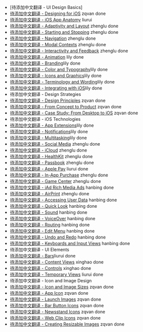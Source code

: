 - [待添加中文翻译 - UI Design Basics]
 - [待添加中文翻译 - Designing for iOS](designing-for-ios.md) zqvan done
 - [待添加中文翻译 - iOS App Anatomy](ios-app-anatomy.md) liurui
 - [待添加中文翻译 - Adaptivity and Layout](adaptivity-and-layout.md) zhenglu done
 - [待添加中文翻译 - Starting and Stopping](starting-and-stopping.md) zhenglu done
 - [待添加中文翻译 - Navigation](navigation.md) zhenglu done
 - [待添加中文翻译 - Modal Contexts](modal-contexts.md) zhenglu done
 - [待添加中文翻译 - Interactivity and Feedback](interactivity-and-feedback.md) zhenglu done
 - [待添加中文翻译 - Animation](animation.md) lily done
 - [待添加中文翻译 - Branding](branding.md)lily done
 - [待添加中文翻译 - Color and Typography](color-and-typography.md)lily done
 - [待添加中文翻译 - Icons and Graphics](icons-and-graphics.md)lily done
 - [待添加中文翻译 - Terminology and Wording](terminology-and-wording.md)lily done
 - [待添加中文翻译 - Integrating with iOS](integrating-with-ios.md)lily done
- 待添加中文翻译 - Design Strategies
 - [待添加中文翻译 - Design Principles](design-principles.md) zqvan done
 - [待添加中文翻译 - From Concept to Product](from-concept-to-product.md) zqvan done
 - [待添加中文翻译 - Case Study: From Desktop to iOS](from-desktop-to-ios.md) zqvan done
- 待添加中文翻译 - iOS Technologies
 - [待添加中文翻译 - App Extensions](extensions.md)lily done
 - [待添加中文翻译 - Notifications](notifications.md)lily done
 - [待添加中文翻译 - Multitasking](multitasking.md)lily done
 - [待添加中文翻译 - Social Media](social-media.md) zhenglu done
 - [待添加中文翻译 - iCloud](icloud.md) zhenglu done
 - [待添加中文翻译 - HealthKit](healthkit.md) zhenglu done
 - [待添加中文翻译 - Passbook](passbook.md) zhenglu done
 - [待添加中文翻译 - Apple Pay](apple-pay.md) liurui done
 - [待添加中文翻译 - In-App Purchase](in-app-purchase.md) zhenglu done
 - [待添加中文翻译 - Game Center](game-center.md) zhenglu done
 - [待添加中文翻译 - iAd Rich Media Ads](iad-rich-media-ads.md) hanbing done
 - [待添加中文翻译 - AirPrint](airprint.md) zhenglu done
 - [待添加中文翻译 - Accessing User Data](accessing-user-data.md) hanbing done
 - [待添加中文翻译 - Quick Look](quick-look.md) hanbing done
 - [待添加中文翻译 - Sound](sound.md) hanbing done
 - [待添加中文翻译 - VoiceOver](voiceover.md) hanbing done
 - [待添加中文翻译 - Routing](routing.md) hanbing done
 - [待添加中文翻译 - Edit Menu](edit-menu.md) hanbing done
 - [待添加中文翻译 - Undo and Redo](undo-and-redo.md) hanbing done
 - [待添加中文翻译 - Keyboards and Input Views](keyboards-and-input-views.md) hanbing done
- 待添加中文翻译 - UI Elements
 - [待添加中文翻译 - Bars](bars.md)liurui done
 - [待添加中文翻译 - Content Views](content-views.md) xinghao done
 - [待添加中文翻译 - Controls](controls.md) xinghao done
 - [待添加中文翻译 - Temporary Views](temporary-views.md) liurui  done
- 待添加中文翻译 - Icon and Image Design
 - [待添加中文翻译 - Icon and Image Sizes](icon-and-image-sizes.md) zqvan done
 - [待添加中文翻译 - App Icon](app-icon.md) zqvan done
 - [待添加中文翻译 - Launch Images](launch-images.md) zqvan done
 - [待添加中文翻译 - Bar Button Icons](bar-button-icons.md) zqvan done
 - [待添加中文翻译 - Newsstand Icons](newsstand-icons.md) zqvan done
 - [待添加中文翻译 - Web Clip Icons](web-clip-icons.md) zqvan done
 - [待添加中文翻译 - Creating Resizable Images](creating-resizable-images.md) zqvan done
